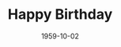 ---
title: Happy Birthday
date: 1959-10-02
closing_date: 1959-10-10
layout: productions
featured_image: 
image_caption:
image_credit:
playbill: 
category: 
Theatre: Theatre Jacksonville
Venue: Little Theatre
cast:
  Gail: Helen Keegan
  Glorious: Sue Henderson
  Dad Malone: Joe Ferri
  Gabe: Al Pinon
  Bella: Marion Kinsey
  Herman: Art Logan
  Myrtle: Edna Hicks
  June: Barbara Aspinwall
  Addie: Sabina Reiser Meyer
  Maude: Polly Clendening
  Don: Clayton Ezell
  The Judge: Robert H. Agnew
  Paul: David Boyer
  Policeman: John Wendel
  Tot: Claire Zundell
  Emma: Agatha Norvell
  Margot: Linda Willard
  Bert: Frank Ridge
  Mr. Bemis: George Large
  Mrs. Nanino: Glenn H. Logan
crew:
  Designer and Director: Maurice Geoffrey
  Stage Manager: Marshall Grauer
  Assistant Stage Manager: Glenn H. Logan
  book-holder: Bunni Thornhill
  Lighting:
    - Norman Howard
    - Klip Smith
    - Dr. Alvin Gross
    - Warren Zundell
  Sound Effects:
    - Ellen Black
    - Marge Rocca
    - Edgar Blankenbeckler
  Properties:
    - Esther Mae Blankenbeckler
    - Marie Bristow
    - Arty Ramaker
    - Edith Price
    - Gayle Swymer
  Wardrobe:
    - Ellen Black
    - Doris Edwards
  Special Effects:
    - Bob Kornegay
    - Joe Sloan
    - Debby Dunn
  Make-Up:
    - Dorothy Portnoy
    - Elmo Lehman
    - Jane Porter
    - Roselle Cohen
    - Kathi Dunham
    - Polly Clendening
    - Harriet Ettlinger
    - Thelma Mayerson
    - Pat Robson
  Scenery:
    - Frank Ridge
    - Norman Howard
    - Dixie Cohen
    - Joe Sloan
    - Bob Kornegay
    - Bernard Ettlinger
    - Marshall Grauer
    - Art Logan
    - Ellen Black
    - Bunni Thornhill
    - Debby Dunn
    - Gayle Swymer
    - Bob Simpson
    - Charles McCrory
    - Glenn H. Logan
    - Marie Logan
    - Mary Sloan
    - Marge Rocca
    - Warren Zundell
    - Harriet Ettlinger
    - Tony Pizzuto
    - Myrna Smith
    - Mark Harris
    - Judy Biscoff
    - Dick Wright
    - Joe Stauffer
    - Mary Kilpatrick
    - Mrs. David Boyer
orchestra:
external_links:
---
